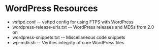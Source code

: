 # WordPress Resources

- vsftpd.conf -- vsftpd config for using FTPS with WordPress
- wordpress-release-urls.txt -- WordPress releases and MD5s from 2.0 on 
- wordpress-snippets.txt -- Miscellaneous code snippets
- wp-md5.sh -- Verifies integrity of core WordPress files
